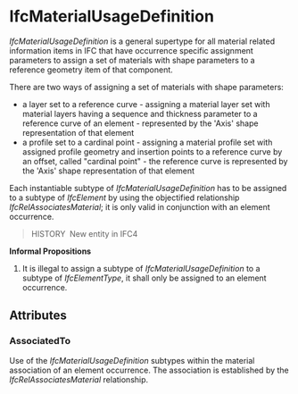 # IfcMaterialUsageDefinition

_IfcMaterialUsageDefinition_ is a general supertype for all material related information items in IFC that have occurrence specific assignment parameters to assign a set of materials with shape parameters to a reference geometry item of that component.
<!-- end of short definition -->


There are two ways of assigning a set of materials with shape parameters:

* a layer set to a reference curve - assigning a material layer set with material layers having a sequence and thickness parameter to a reference curve of an element - represented by the 'Axis' shape representation of that element
* a profile set to a cardinal point - assigning a material profile set with assigned profile geometry and insertion points to a reference curve by an offset, called "cardinal point" - the reference curve is represented by the 'Axis' shape representation of that element

Each instantiable subtype of _IfcMaterialUsageDefinition_ has to be assigned to a subtype of _IfcElement_ by using the objectified relationship _IfcRelAssociatesMaterial_; it is only valid in conjunction with an element occurrence.

> HISTORY  New entity in IFC4

**Informal Propositions**

1. It is illegal to assign a subtype of _IfcMaterialUsageDefinition_ to a subtype of _IfcElementType_, it shall only be assigned to an element occurrence.

## Attributes

### AssociatedTo
Use of the _IfcMaterialUsageDefinition_ subtypes within the material association of an element occurrence. The association is established by the _IfcRelAssociatesMaterial_ relationship.
